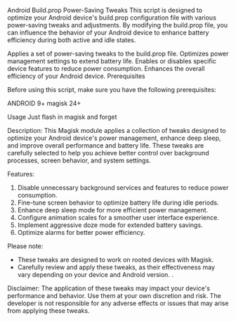 Android Build.prop Power-Saving Tweaks
This script is designed to optimize your Android device's build.prop configuration file with various power-saving tweaks and adjustments. By modifying the build.prop file, you can influence the behavior of your Android device to enhance battery efficiency during both active and idle states.


Applies a set of power-saving tweaks to the build.prop file.
Optimizes power management settings to extend battery life.
Enables or disables specific device features to reduce power consumption.
Enhances the overall efficiency of your Android device.
Prerequisites


Before using this script, make sure you have the following prerequisites:

ANDROID 9+
magisk 24+




Usage
Just flash in magisk and forget



Description:
This Magisk module applies a collection of tweaks designed to optimize your Android device's power management, enhance deep sleep, and improve overall performance and battery life. These tweaks are carefully selected to help you achieve better control over background processes, screen behavior, and system settings.

Features:
1. Disable unnecessary background services and features to reduce power consumption.
2. Fine-tune screen behavior to optimize battery life during idle periods.
3. Enhance deep sleep mode for more efficient power management.
4. Configure animation scales for a smoother user interface experience.
5. Implement aggressive doze mode for extended battery savings.
6. Optimize alarms for better power efficiency.


Please note:
- These tweaks are designed to work on rooted devices with Magisk.
- Carefully review and apply these tweaks, as their effectiveness may vary depending on your device and Android version.
.

Disclaimer:
The application of these tweaks may impact your device's performance and behavior. Use them at your own discretion and risk. The developer is not responsible for any adverse effects or issues that may arise from applying these tweaks.



